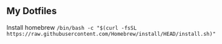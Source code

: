 ## My Dotfiles

Install homebrew
`/bin/bash -c "$(curl -fsSL https://raw.githubusercontent.com/Homebrew/install/HEAD/install.sh)"`
